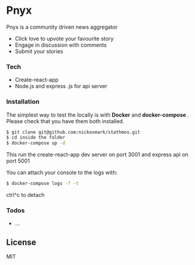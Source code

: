 # Pnyx

Pnyx is a community driven news aggregator

  - Click love to upvote your favourite story
  - Engage in discussion with comments
  - Submit your stories

### Tech

* Create-react-app
* Node.js and express .js for api server

### Installation

The simplest way to test the locally is with **Docker** and **docker-compose** . Please check that you have them both installed.

```sh
$ git clone git@github.com:nickosmark/stathmos.git
$ cd inside the folder
$ docker-compose up -d 
```
This run the create-react-app dev server on port 3001 and express api on port 5001

You can attach your console to the logs with: 
```sh
$ docker-compose logs -f -t
```
ctrl^c to detach

### Todos

 - ...


License
----

MIT


